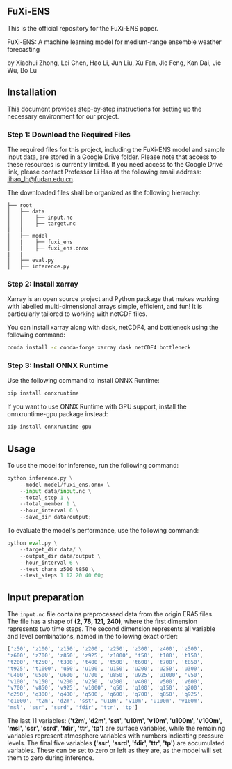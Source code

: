 ## FuXi-ENS


This is the official repository for the FuXi-ENS paper.

FuXi-ENS: A machine learning model for medium-range ensemble weather forecasting

by Xiaohui Zhong, Lei Chen, Hao Li, Jun Liu, Xu Fan, Jie Feng, Kan Dai, Jie Wu, Bo Lu


## Installation
This document provides step-by-step instructions for setting up the necessary environment for our project.

### Step 1: Download the Required Files

The required files for this project, including the FuXi-ENS model and sample input data, are stored in a Google Drive folder. Please note that access to these resources is currently limited. If you need access to the Google Drive link, please contact Professor Li Hao at the following email address: lihao_lh@fudan.edu.cn.

The downloaded files shall be organized as the following hierarchy:

```plain
├── root
│   ├── data
│   │    ├── input.nc
│   │    ├── target.nc
|   |
│   ├── model
│   |    ├── fuxi_ens
│   |    ├── fuxi_ens.onnx
|   |   
│   ├── eval.py
│   ├── inference.py

```


### Step 2: Install xarray

Xarray is an open source project and Python package that makes working with labelled multi-dimensional arrays simple, efficient, and fun! It is particularly tailored to working with netCDF files.

You can install xarray along with dask, netCDF4, and bottleneck using the following command:

```bash
conda install -c conda-forge xarray dask netCDF4 bottleneck
```

### Step 3: Install ONNX Runtime

Use the following command to install ONNX Runtime:

```bash
pip install onnxruntime
```

If you want to use ONNX Runtime with GPU support, install the onnxruntime-gpu package instead:

```bash
pip install onnxruntime-gpu
```


## Usage
To use the model for inference, run the following command:

```python 
python inference.py \
    --model model/fuxi_ens.onnx \
    --input data/input.nc \
    --total_step 1 \
    --total_member 1 \
    --hour_interval 6 \
    --save_dir data/output;
```

To evaluate the model's performance, use the following command:

```python 
python eval.py \
    --target_dir data/ \
    --output_dir data/output \
    --hour_interval 6 \
    --test_chans z500 t850 \
    --test_steps 1 12 20 40 60;
```



## Input preparation 

The `input.nc` file contains preprocessed data from the origin ERA5 files. The file has a shape of **(2, 78, 121, 240)**, where the first dimension represents two time steps. The second dimension represents all variable and level combinations, named in the following exact order:



```python
['z50', 'z100', 'z150', 'z200', 'z250', 'z300', 'z400', 'z500',
'z600', 'z700', 'z850', 'z925', 'z1000', 't50', 't100', 't150',
't200', 't250', 't300', 't400', 't500', 't600', 't700', 't850',
't925', 't1000', 'u50', 'u100', 'u150', 'u200', 'u250', 'u300',
'u400', 'u500', 'u600', 'u700', 'u850', 'u925', 'u1000', 'v50',
'v100', 'v150', 'v200', 'v250', 'v300', 'v400', 'v500', 'v600',
'v700', 'v850', 'v925', 'v1000', 'q50', 'q100', 'q150', 'q200',
'q250', 'q300', 'q400', 'q500', 'q600', 'q700', 'q850', 'q925',
'q1000', 't2m', 'd2m', 'sst', 'u10m', 'v10m', 'u100m', 'v100m',
'msl', 'ssr', 'ssrd', 'fdir', 'ttr', 'tp']
```

The last 11 variables: **('t2m', 'd2m', 'sst', 'u10m', 'v10m', 'u100m', 'v100m',
'msl', 'ssr', 'ssrd', 'fdir', 'ttr', 'tp')** are surface variables, while the remaining variables represent atmosphere variables with numbers indicating pressure levels. The final five variables **('ssr', 'ssrd', 'fdir', 'ttr', 'tp')** are accumulated variables. These can be set to zero or left as they are, as the model will set them to zero during inference.
